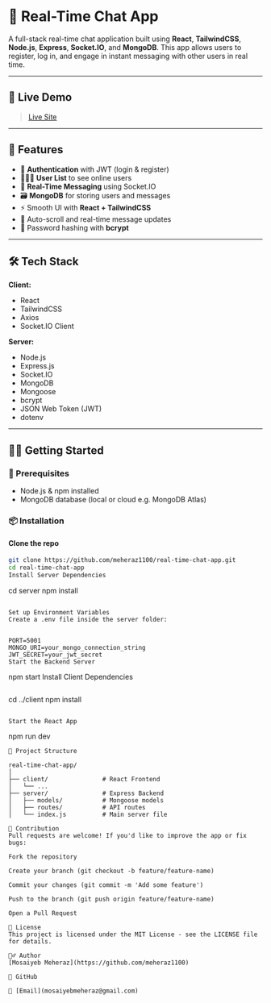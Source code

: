# 💬 Real-Time Chat App

A full-stack real-time chat application built using **React**, **TailwindCSS**, **Node.js**, **Express**, **Socket.IO**, and **MongoDB**. This app allows users to register, log in, and engage in instant messaging with other users in real time.

---

## 🚀 Live Demo

> [Live Site](https://real-time-chat-app-y2ne.onrender.com)

---

## 📌 Features

- 🔐 **Authentication** with JWT (login & register)
- 🧑‍🤝‍🧑 **User List** to see online users
- 💬 **Real-Time Messaging** using Socket.IO
- 🗃️ **MongoDB** for storing users and messages
- ⚡ Smooth UI with **React + TailwindCSS**
- 🔁 Auto-scroll and real-time message updates
- 🔐 Password hashing with **bcrypt**

---

## 🛠️ Tech Stack

**Client:**  
- React  
- TailwindCSS  
- Axios  
- Socket.IO Client  

**Server:**  
- Node.js  
- Express.js  
- Socket.IO  
- MongoDB  
- Mongoose  
- bcrypt  
- JSON Web Token (JWT)  
- dotenv  

---

## 🧑‍💻 Getting Started

### 🔧 Prerequisites

- Node.js & npm installed
- MongoDB database (local or cloud e.g. MongoDB Atlas)

### 📦 Installation

#### Clone the repo
```bash
git clone https://github.com/meheraz1100/real-time-chat-app.git
cd real-time-chat-app
Install Server Dependencies


```
cd server
npm install
```

Set up Environment Variables
Create a .env file inside the server folder:


PORT=5001
MONGO_URI=your_mongo_connection_string
JWT_SECRET=your_jwt_secret
Start the Backend Server

```
npm start
Install Client Dependencies
```

```
cd ../client
npm install
```

Start the React App

```
npm run dev
```
📁 Project Structure

real-time-chat-app/
│
├── client/               # React Frontend
│   └── ...
├── server/               # Express Backend
│   ├── models/           # Mongoose models
│   ├── routes/           # API routes
│   └── index.js          # Main server file

🤝 Contribution
Pull requests are welcome! If you'd like to improve the app or fix bugs:

Fork the repository

Create your branch (git checkout -b feature/feature-name)

Commit your changes (git commit -m 'Add some feature')

Push to the branch (git push origin feature/feature-name)

Open a Pull Request

📄 License
This project is licensed under the MIT License - see the LICENSE file for details.

🙋‍♂️ Author
[Mosaiyeb Meheraz](https://github.com/meheraz1100)

🔗 GitHub

📧 [Email](mosaiyebmeheraz@gmail.com)

